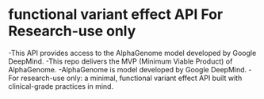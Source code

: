 # functional variant effect API For Research-use only
-This API provides access to the AlphaGenome model developed by Google DeepMind.
-This repo delivers the MVP (Minimum Viable Product) of AlphaGenome.
-AlphaGenome is model developed by Google DeepMind.
-For research-use only: a minimal, functional variant effect API built with clinical-grade practices in mind.


